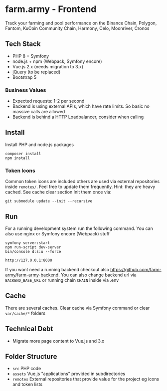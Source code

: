 # farm.army - Frontend

Track your farming and pool performance on the Binance Chain, Polygon, Fantom, KuCoin Community Chain, Harmony, Celo, Moonriver, Cronos

## Tech Stack

 - PHP 8 + Symfony
 - node.js + npm (Webpack, Symfony encore)
 - Vue.js 2.x (needs migration to 3.x)
 - jQuery (to be replaced)
 - Bootstrap 5

### Business Values

 - Expected requests: 1-2 per second
 - Backend is using external APIs, which have rate limits. So basic no massive calls are allowed
 - Backend is behind a HTTP Loadbalancer, consider when calling 

## Install

Install PHP and node.js packages

```
composer install
npm install
```

### Token Icons

Common token icons are included others are used via external repositories inside `remotes/`. Feel free to update them frequently. Hint: they are heavy cached. See cache clear section
Init them once via:

```
git submodule update --init --recursive
```

## Run

For a running development system run the following command. You can also use nginx or Symfony encore (Webpack) stuff 

```
symfony server:start
npm run-script dev-server
bin/console d:s:u --force
```

```
http://127.0.0.1:8000
```

If you want need a running backend checkout also https://github.com/farm-army/farm-army-backend.
You can also change backend url via `BACKEND_BASE_URL` or running chain `CHAIN` inside via .env

## Cache

There are several caches. Clear cache via Symfony command or clear `var/cache/*` folders

## Technical Debt

 - Migrate more page content to Vue.js and 3.x

## Folder Structure

 - `src` PHP code
 - `assets` Vue.js "applications" provided in subdirectories
 - `remotes` External repositories that provide value for the project eg icons and token lists